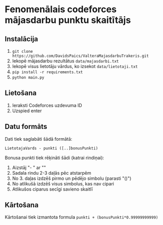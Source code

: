 # Fenomenālais codeforces mājasdarbu punktu skaitītājs

## Instalācija

1.  `git clone https://github.com/DavidsPaics/ValteraMajasdarbuTrakeris.git`
2.  Iekopē mājasdarbu rezultātus `data/majasdarbi.txt`
3.  Iekopē visus lietotāju vārdus, ko izsekot `data/lietotaji.txt`
4.  `pip install -r requirements.txt`
5.  `python main.py`

## Lietošana

1. Ieraksti Codeforces uzdevuma ID
2. Uzspied enter

## Datu formāts

Dati tiek saglabāti šādā formātā:

```
LietotajaVards - punkti ([..]bonusPunkti)
```

Bonusa punkti tiek rēķināti šādi (katrai rindiņai):

1.  Aizstāj "- " ar ""
2.  Sadala rindu 2-3 daļās pēc atstarpēm
3.  No 3. daļas izdzēš pirmo un pēdējo simbolu (parasti "()")
4.  No atlikušā izdzēš visus simbolus, kas nav cipari
5.  Atlikušos ciparus secīgi savieno skaitlī

## Kārtošana

Kārtošanai tiek izmantota formula `punkti + (bonusPunkti*0.99999999999)`
